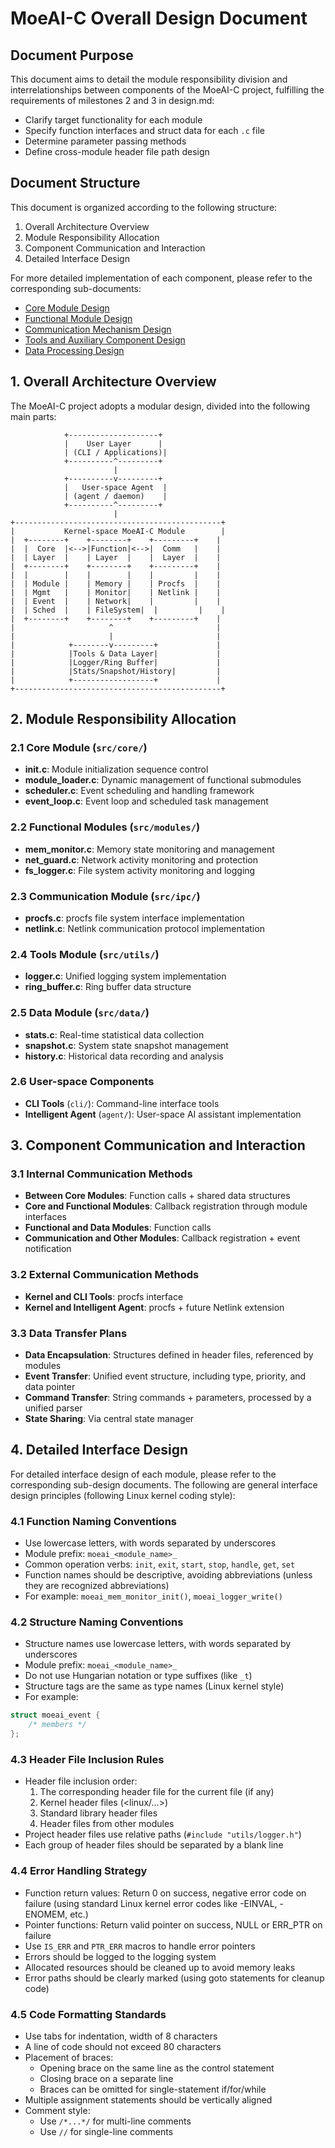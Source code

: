 # MoeAI-C Overall Design Document

## Document Purpose

This document aims to detail the module responsibility division and interrelationships between components of the MoeAI-C project, fulfilling the requirements of milestones 2 and 3 in design.md:
- Clarify target functionality for each module
- Specify function interfaces and struct data for each `.c` file
- Determine parameter passing methods
- Define cross-module header file path design

## Document Structure

This document is organized according to the following structure:
1. Overall Architecture Overview
2. Module Responsibility Allocation
3. Component Communication and Interaction
4. Detailed Interface Design

For more detailed implementation of each component, please refer to the corresponding sub-documents:
- [Core Module Design](./core_design.md)
- [Functional Module Design](./modules_design.md)
- [Communication Mechanism Design](./communication_design.md)
- [Tools and Auxiliary Component Design](./utils_design.md)
- [Data Processing Design](./data_design.md)

## 1. Overall Architecture Overview

The MoeAI-C project adopts a modular design, divided into the following main parts:

```
            +--------------------+
            |    User Layer      |
            | (CLI / Applications)|
            +----------^---------+
                       |
            +----------v---------+
            |   User-space Agent  |
            | (agent / daemon)    |
            +----------^---------+
                       |
+----------------------------------------------+
|           Kernel-space MoeAI-C Module        |
|  +--------+    +--------+    +---------+    |
|  |  Core  |<-->|Function|<-->|  Comm   |    |
|  | Layer  |    | Layer  |    |  Layer  |    |
|  +--------+    +--------+    +---------+    |
|  |        |    |        |    |         |    |
|  | Module |    | Memory |    | Procfs  |    |
|  | Mgmt   |    | Monitor|    | Netlink |    |
|  | Event  |    | Network|    |         |    |
|  | Sched  |    | FileSystem|  |         |    |
|  +--------+    +--------+    +---------+    |
|                     ^                       |
|                     |                       |
|            +--------v---------+             |
|            |Tools & Data Layer|             |
|            |Logger/Ring Buffer|             |
|            |Stats/Snapshot/History|         |
|            +------------------+             |
+----------------------------------------------+
```

## 2. Module Responsibility Allocation

### 2.1 Core Module (`src/core/`)

- **init.c**: Module initialization sequence control
- **module_loader.c**: Dynamic management of functional submodules
- **scheduler.c**: Event scheduling and handling framework
- **event_loop.c**: Event loop and scheduled task management

### 2.2 Functional Modules (`src/modules/`)

- **mem_monitor.c**: Memory state monitoring and management
- **net_guard.c**: Network activity monitoring and protection
- **fs_logger.c**: File system activity monitoring and logging

### 2.3 Communication Module (`src/ipc/`)

- **procfs.c**: procfs file system interface implementation
- **netlink.c**: Netlink communication protocol implementation

### 2.4 Tools Module (`src/utils/`)

- **logger.c**: Unified logging system implementation
- **ring_buffer.c**: Ring buffer data structure

### 2.5 Data Module (`src/data/`)

- **stats.c**: Real-time statistical data collection
- **snapshot.c**: System state snapshot management
- **history.c**: Historical data recording and analysis

### 2.6 User-space Components

- **CLI Tools** (`cli/`): Command-line interface tools
- **Intelligent Agent** (`agent/`): User-space AI assistant implementation

## 3. Component Communication and Interaction

### 3.1 Internal Communication Methods

- **Between Core Modules**: Function calls + shared data structures
- **Core and Functional Modules**: Callback registration through module interfaces
- **Functional and Data Modules**: Function calls
- **Communication and Other Modules**: Callback registration + event notification

### 3.2 External Communication Methods

- **Kernel and CLI Tools**: procfs interface
- **Kernel and Intelligent Agent**: procfs + future Netlink extension

### 3.3 Data Transfer Plans

- **Data Encapsulation**: Structures defined in header files, referenced by modules
- **Event Transfer**: Unified event structure, including type, priority, and data pointer
- **Command Transfer**: String commands + parameters, processed by a unified parser
- **State Sharing**: Via central state manager

## 4. Detailed Interface Design

For detailed interface design of each module, please refer to the corresponding sub-design documents. The following are general interface design principles (following Linux kernel coding style):

### 4.1 Function Naming Conventions

- Use lowercase letters, with words separated by underscores
- Module prefix: `moeai_<module_name>_`
- Common operation verbs: `init`, `exit`, `start`, `stop`, `handle`, `get`, `set`
- Function names should be descriptive, avoiding abbreviations (unless they are recognized abbreviations)
- For example: `moeai_mem_monitor_init()`, `moeai_logger_write()`

### 4.2 Structure Naming Conventions

- Structure names use lowercase letters, with words separated by underscores
- Module prefix: `moeai_<module_name>_`
- Do not use Hungarian notation or type suffixes (like `_t`)
- Structure tags are the same as type names (Linux kernel style)
- For example:
```c
struct moeai_event {
    /* members */
};
```

### 4.3 Header File Inclusion Rules

- Header file inclusion order:
  1. The corresponding header file for the current file (if any)
  2. Kernel header files (<linux/...>)
  3. Standard library header files
  4. Header files from other modules
- Project header files use relative paths (`#include "utils/logger.h"`)
- Each group of header files should be separated by a blank line

### 4.4 Error Handling Strategy

- Function return values: Return 0 on success, negative error code on failure (using standard Linux kernel error codes like -EINVAL, -ENOMEM, etc.)
- Pointer functions: Return valid pointer on success, NULL or ERR_PTR on failure
- Use `IS_ERR` and `PTR_ERR` macros to handle error pointers
- Errors should be logged to the logging system
- Allocated resources should be cleaned up to avoid memory leaks
- Error paths should be clearly marked (using goto statements for cleanup code)

### 4.5 Code Formatting Standards

- Use tabs for indentation, width of 8 characters
- A line of code should not exceed 80 characters
- Placement of braces:
  - Opening brace on the same line as the control statement
  - Closing brace on a separate line
  - Braces can be omitted for single-statement if/for/while
- Multiple assignment statements should be vertically aligned
- Comment style:
  - Use `/*...*/` for multi-line comments
  - Use `//` for single-line comments